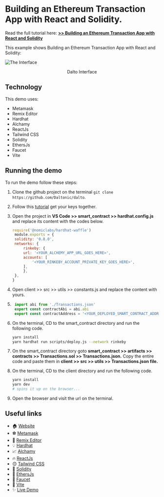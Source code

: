# Building an Ethereum Transaction App with React and Solidity.

Read the full tutorial here: [**>> Building an Ethereum Transaction App with React and Solidity**](https://daltonic.github.io)

This example shows Building an Ethereum Transaction App with React and Solidity:

![The Interface](./screenshots/0.gif)

<center><figcaption>Dalto Interface</figcaption></center>

## Technology

This demo uses:

- Metamask
- Remix Editor
- Hardhat
- Alchamy
- ReactJs
- Tailwind CSS
- Solidity
- EthersJs
- Faucet
- Vite

## Running the demo

To run the demo follow these steps:

1. Clone the github project on the terminal `git clone https://github.com/Daltonic/dalto`.
2. Follow this [tutorial](https://dev.to/daltonic/building-an-ethereum-transaction-app-with-react-and-solidity-part-two-2pg2) get your keys together.
2. Open the project in **VS Code >> smart_contract >> hardhat.config.js** and replace its content with the codes below.
   ```js
   require('@nomiclabs/hardhat-waffle')
    module.exports = {
    solidity: '0.8.0',
    networks: {
        rinkeby: {
        url: '<YOUR_ALCHEMY_APP_URL_GOES_HERE>',
        accounts: [
            '<YOUR_RINKEBY_ACCOUNT_PRIVATE_KEY_GOES_HERE>',
        ],
        },
    },
   }
   ```
3. Open client >> src >> utils >> constants.js and replace the content with yours.
4. ```js
    import abi from './Transactions.json'
    export const contractAbi = abi.abi
    export const contractAddress = '<YOUR_DEPLOYED_SMART_CONTRACT_ADDRESS_GOES_HERE>'
   ```
5. On the terminal, CD to the smart_contract directory and run the following code.
   ```sh
   yarn install
   yarn hardhat run scripts/deploy.js --network rinkeby
   ```
6. On the smart_contract directory goto **smart_contract >> artifacts >> contracts >> Transactions.sol >> Transactions.json.** Copy the entire code and paste them in **client >> src >> utils >> Transactions.json file.**

7. On the terminal, CD to the client directory and run the following code.
   ```sh
   yarn install
   yarn dev
   # spins it up on the browser...
   ```
8. Open the browser and visit the url on the terminal.

## Useful links

- 🏠 [Website](https://daltonic.github.io/)
- ⚽ [Metamask](https://metamask.io/)
- 🚀 [Remix Editor](https://remix.ethereum.org/)
- 💡 [Hardhat](https://dev.tohttp//)
- 📈 [Alchamy](https://www.alchemy.com/)
- 🔥 [ReactJs](https://reactjs.org/)
- 😊 [Tailwind CSS](https://www.alchemy.com/)
- 🐻 [Solidity](https://soliditylang.org/)
- 👀 [EthersJs](https://docs.ethers.io/v5/)
- 🎅 [Faucet](https://faucets.chain.link/rinkeby)
- 🤖 [Vite](https://vitejs.dev/)
- ✨ [Live Demo](https://dalto-98c21.web.app/)
